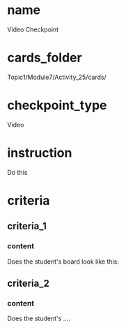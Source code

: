 # name
Video Checkpoint           
 
# cards_folder
Topic1/Module7/Activity_25/cards/

# checkpoint_type
Video

# instruction
Do this

# criteria

## criteria_1

### content
Does the student's board look like this:

## criteria_2

### content
Does the student's ....

